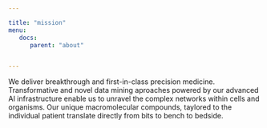 ```yaml
---

title: "mission"
menu: 
   docs:
      parent: "about"


---
```


We deliver breakthrough and first-in-class precision medicine.
Transformative and novel data mining aproaches powered by our advanced AI infrastructure enable us to unravel the complex networks within cells and organisms.
Our unique macromolecular compounds, taylored to the individual patient translate directly from bits to bench to bedside.